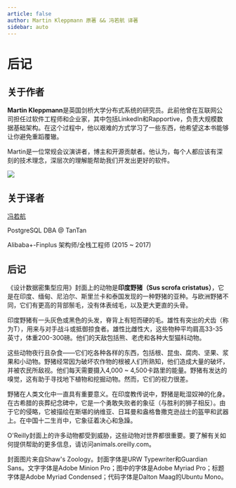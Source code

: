 ```yaml
---
article: false
author: Martin Kleppmann 原著 && 冯若航 译著
sidebar: auto
---
```


# 后记

## 关于作者

**Martin Kleppmann**是英国剑桥大学分布式系统的研究员。此前他曾在互联网公司担任过软件工程师和企业家，其中包括LinkedIn和Rapportive，负责大规模数据基础架构。在这个过程中，他以艰难的方式学习了一些东西，他希望这本书能够让你避免重蹈覆辙。

Martin是一位常规会议演讲者，博主和开源贡献者。他认为，每个人都应该有深刻的技术理念，深层次的理解能帮助我们开发出更好的软件。

![](http://martin.kleppmann.com/2017/03/ddia-poster.jpg)



## 关于译者

[冯若航](https://vonng.com/about)

PostgreSQL DBA @ TanTan

Alibaba+-Finplus 架构师/全栈工程师 (2015 ~ 2017)



## 后记

《设计数据密集型应用》封面上的动物是**印度野猪（Sus scrofa cristatus）**，它是在印度、缅甸、尼泊尔、斯里兰卡和泰国发现的一种野猪的亚种。与欧洲野猪不同，它们有更高的背部鬃毛，没有体表绒毛，以及更大更直的头骨。

印度野猪有一头灰色或黑色的头发，脊背上有短而硬的毛。雄性有突出的犬齿（称为T），用来与对手战斗或抵御掠食者。雄性比雌性大，这些物种平均肩高33-35英寸，体重200-300磅。他们的天敌包括熊、老虎和各种大型猫科动物。

这些动物夜行且杂食——它们吃各种各样的东西，包括根、昆虫、腐肉、坚果、浆果和小动物。野猪经常因为破坏农作物的根被人们所熟知，他们造成大量的破坏，并被农民所敌视。他们每天需要摄入4,000 ~ 4,500卡路里的能量。野猪有发达的嗅觉，这有助于寻找地下植物和挖掘动物。然而，它们的视力很差。

野猪在人类文化中一直具有重要意义。在印度教传说中，野猪是毗湿奴神的化身。在古希腊的丧葬纪念碑中，它是一个勇敢失败者的象征（与胜利的狮子相反）。由于它的侵略，它被描绘在斯堪的纳维亚、日耳曼和盎格鲁撒克逊战士的盔甲和武器上。在中国十二生肖中，它象征着决心和急躁。

O'Reilly封面上的许多动物都受到威胁，这些动物对世界都很重要。要了解有关如何提供帮助的更多信息，请访问animals.oreilly.com。

封面图片来自Shaw's Zoology。封面字体是URW Typewriter和Guardian Sans。文字字体是Adobe Minion Pro；图中的字体是Adobe Myriad Pro；标题字体是Adobe Myriad Condensed；代码字体是Dalton Maag的Ubuntu Mono。
